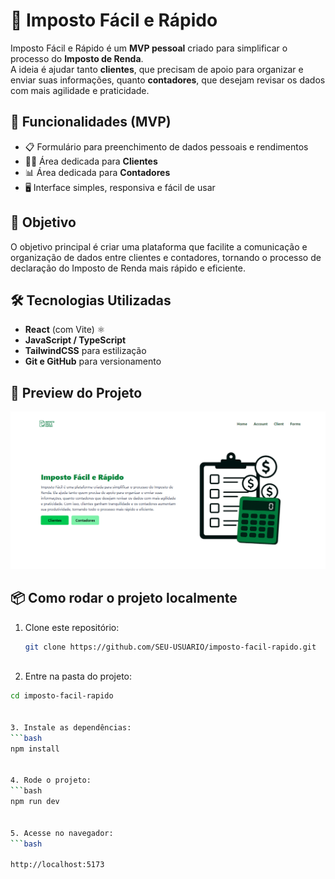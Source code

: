 # 💸 Imposto Fácil e Rápido

Imposto Fácil e Rápido é um **MVP pessoal** criado para simplificar o processo do **Imposto de Renda**.  
A ideia é ajudar tanto **clientes**, que precisam de apoio para organizar e enviar suas informações, quanto **contadores**, que desejam revisar os dados com mais agilidade e praticidade.

## 🚀 Funcionalidades (MVP)

- 📋 Formulário para preenchimento de dados pessoais e rendimentos  
- 👨‍💼 Área dedicada para **Clientes**  
- 📊 Área dedicada para **Contadores**  
- 🖥️ Interface simples, responsiva e fácil de usar  

## 🎯 Objetivo

O objetivo principal é criar uma plataforma que facilite a comunicação e organização de dados entre clientes e contadores, tornando o processo de declaração do Imposto de Renda mais rápido e eficiente.

## 🛠️ Tecnologias Utilizadas

- **React** (com Vite) ⚛️  
- **JavaScript / TypeScript**  
- **TailwindCSS** para estilização  
- **Git e GitHub** para versionamento  

## 📸 Preview do Projeto

![Preview do Projeto](./public/screencapture.png)

## 📦 Como rodar o projeto localmente

1. Clone este repositório:
   ```bash
   git clone https://github.com/SEU-USUARIO/imposto-facil-rapido.git



2. Entre na pasta do projeto:
```bash
cd imposto-facil-rapido


3. Instale as dependências:
```bash
npm install


4. Rode o projeto:
```bash
npm run dev


5. Acesse no navegador:
```bash

http://localhost:5173